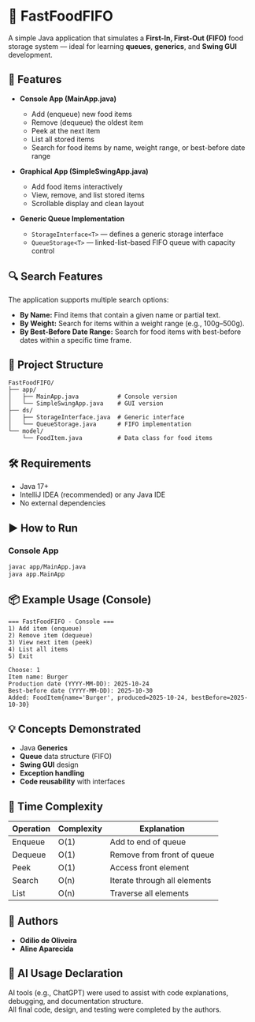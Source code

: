 # 🥪 FastFoodFIFO

A simple Java application that simulates a **First-In, First-Out (FIFO)** food storage system — ideal for learning **queues**, **generics**, and **Swing GUI** development.

## 🚀 Features
- **Console App (MainApp.java)**
  - Add (enqueue) new food items
  - Remove (dequeue) the oldest item
  - Peek at the next item
  - List all stored items
  - Search for food items by name, weight range, or best-before date range

- **Graphical App (SimpleSwingApp.java)**
  - Add food items interactively
  - View, remove, and list stored items
  - Scrollable display and clean layout

- **Generic Queue Implementation**
  - `StorageInterface<T>` — defines a generic storage interface
  - `QueueStorage<T>` — linked-list–based FIFO queue with capacity control

## 🔍 Search Features
The application supports multiple search options:
- **By Name:** Find items that contain a given name or partial text.
- **By Weight:** Search for items within a weight range (e.g., 100g–500g).
- **By Best-Before Date Range:** Search for food items with best-before dates within a specific time frame.

## 🧩 Project Structure
```
FastFoodFIFO/
├── app/
│   ├── MainApp.java           # Console version
│   └── SimpleSwingApp.java    # GUI version
├── ds/
│   ├── StorageInterface.java  # Generic interface
│   └── QueueStorage.java      # FIFO implementation
└── model/
    └── FoodItem.java          # Data class for food items
```

## 🛠️ Requirements
- Java 17+
- IntelliJ IDEA (recommended) or any Java IDE
- No external dependencies

## ▶️ How to Run

### Console App
```bash
javac app/MainApp.java
java app.MainApp
```



## 📦 Example Usage (Console)
```
=== FastFoodFIFO - Console ===
1) Add item (enqueue)
2) Remove item (dequeue)
3) View next item (peek)
4) List all items
5) Exit

Choose: 1
Item name: Burger
Production date (YYYY-MM-DD): 2025-10-24
Best-before date (YYYY-MM-DD): 2025-10-30
Added: FoodItem{name='Burger', produced=2025-10-24, bestBefore=2025-10-30}
```

## 💡 Concepts Demonstrated
- Java **Generics**
- **Queue** data structure (FIFO)
- **Swing GUI** design
- **Exception handling**
- **Code reusability** with interfaces


## 🧠 Time Complexity
| Operation | Complexity | Explanation |
|------------|-------------|-------------|
| Enqueue | O(1) | Add to end of queue |
| Dequeue | O(1) | Remove from front of queue |
| Peek | O(1) | Access front element |
| Search | O(n) | Iterate through all elements |
| List | O(n) | Traverse all elements |


## 👥 Authors
- **Odilio de Oliveira**
- **Aline Aparecida**


## 🤖 AI Usage Declaration
AI tools (e.g., ChatGPT) were used to assist with code explanations, debugging, and documentation structure.  
All final code, design, and testing were completed by the authors.

